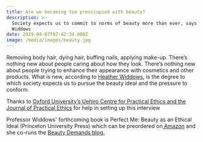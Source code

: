 ```yaml
---
title: Are we becoming too preoccupied with beauty?
description: >-
  Society expects us to commit to norms of beauty more than ever, says Heather
  Widdows
date: 2019-04-07T07:42:34.000Z
image: /media/images/beauty.jpg
---
```


<p>
Removing body hair, dying hair, buffing nails, applying make-up.  There’s nothing new about people caring about how they look.  There’s nothing new about people trying to enhance their appearance with cosmetics and other products.  What is new, according to <a href="https://www.birmingham.ac.uk/staff/profiles/philosophy/widdows-heather.aspx
">Heather Widdows</a>, is the degree to which society expects us to pursue the beauty ideal and the pressure to conform. 
</p>

<p>  
Thanks to  <a href=" http://www.jpe.ox.ac.uk/"> Oxford University’s Uehiro Centre for Practical Ethics and the Journal of Practical Ethics</a> for help in setting up this interview  
</p>

Professor Widdows' forthcoming book is Perfect Me: Beauty as an Ethical Ideal (Princeton University Press) which can be preordered on<a href="https://www.amazon.co.uk/Perfect-Me-Beauty-Ethical-Ideal/dp/0691160074"> Amazon</a> and she co-runs the <a href="http://beautydemands.blogspot.co.uk/">Beauty Demands blog.</a>
